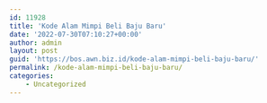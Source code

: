 ```yaml
---
id: 11928
title: 'Kode Alam Mimpi Beli Baju Baru'
date: '2022-07-30T07:10:27+00:00'
author: admin
layout: post
guid: 'https://bos.awn.biz.id/kode-alam-mimpi-beli-baju-baru/'
permalink: /kode-alam-mimpi-beli-baju-baru/
categories:
    - Uncategorized
---
```


